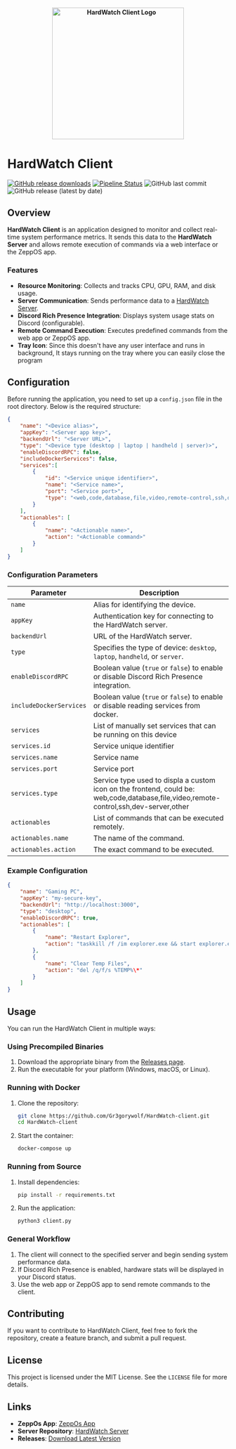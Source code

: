 
<h4 style="text-align:center">
<img src="https://gr3gorywolf.github.io/HardWatch-server/assets/img/icon.png" height="300" width="300" alt="HardWatch Client Logo" />
</h4>

# HardWatch Client

[![GitHub release downloads](https://img.shields.io/github/downloads/Gr3gorywolf/HardWatch-client/total.svg)](https://github.com/Gr3gorywolf/HardWatch-client/releases/latest)
[![Pipeline Status](https://img.shields.io/github/actions/workflow/status/Gr3gorywolf/HardWatch-client/main.yml?label=Pipeline%20Status)](https://github.com/Gr3gorywolf/HardWatch-client/actions)
![GitHub last commit](https://img.shields.io/github/last-commit/Gr3gorywolf/HardWatch-client)
![GitHub release (latest by date)](https://img.shields.io/github/v/release/Gr3gorywolf/HardWatch-client?label=latest%20release)

## Overview

**HardWatch Client** is an application designed to monitor and collect real-time system performance metrics. It sends this data to the **HardWatch Server** and allows remote execution of commands via a web interface or the ZeppOS app.

### Features

- **Resource Monitoring**: Collects and tracks CPU, GPU, RAM, and disk usage.
- **Server Communication**: Sends performance data to a [HardWatch Server](https://github.com/Gr3gorywolf/HardWatch-server).
- **Discord Rich Presence Integration**: Displays system usage stats on Discord (configurable).
- **Remote Command Execution**: Executes predefined commands from the web app or ZeppOS app.
- **Tray Icon**: Since this doesn't have any user interface and runs in background, It stays running on the tray where you can easily close the program


## Configuration

Before running the application, you need to set up a `config.json` file in the root directory. Below is the required structure:

```json
{
    "name": "<Device alias>",
    "appKey": "<Server app key>",
    "backendUrl": "<Server URL>",
    "type": "<Device type (desktop | laptop | handheld | server)>",
    "enableDiscordRPC": false,
    "includeDockerServices": false,
    "services":[
        {
            "id": "<Service unique identifier>",
            "name": "<Service name>",
            "port": "<Service port>",
            "type": "<web,code,database,file,video,remote-control,ssh,dev-server,other>"
        }
    ],
    "actionables": [
        {
            "name": "<Actionable name>",
            "action": "<Actionable command>"
        }
    ]
}
```

### Configuration Parameters

| Parameter            | Description |
|----------------------|-------------|
| `name`              | Alias for identifying the device. |
| `appKey`            | Authentication key for connecting to the HardWatch server. |
| `backendUrl`        | URL of the HardWatch server. |
| `type`              | Specifies the type of device: `desktop`, `laptop`, `handheld`, or `server`. |
| `enableDiscordRPC`| Boolean value (`true` or `false`) to enable or disable Discord Rich Presence integration. |
| `includeDockerServices`| Boolean value (`true` or `false`) to enable or disable reading services from docker. |
| `services` | List of manually set services that can be running on this device |
| `services.id` | Service unique identifier |
| `services.name` | Service name |
| `services.port` | Service port |
| `services.type` | Service type used to displa a custom icon on the frontend, could be: web,code,database,file,video,remote-control,ssh,dev-server,other |
| `actionables`       | List of commands that can be executed remotely. |
| `actionables.name`  | The name of the command. |
| `actionables.action`| The exact command to be executed. |

### Example Configuration

```json
{
    "name": "Gaming PC",
    "appKey": "my-secure-key",
    "backendUrl": "http://localhost:3000",
    "type": "desktop",
    "enableDiscordRPC": true,
    "actionables": [
        {
            "name": "Restart Explorer",
            "action": "taskkill /f /im explorer.exe && start explorer.exe"
        },
        {
            "name": "Clear Temp Files",
            "action": "del /q/f/s %TEMP%\*"
        }
    ]
}
```

## Usage

You can run the HardWatch Client in multiple ways:

### Using Precompiled Binaries
1. Download the appropriate binary from the [Releases page](https://github.com/Gr3gorywolf/HardWatch-client/releases/latest).
2. Run the executable for your platform (Windows, macOS, or Linux).

### Running with Docker
1. Clone the repository:
   ```sh
   git clone https://github.com/Gr3gorywolf/HardWatch-client.git
   cd HardWatch-client
   ```
2. Start the container:
   ```sh
   docker-compose up
   ```

### Running from Source
1. Install dependencies:
   ```sh
   pip install -r requirements.txt
   ```
2. Run the application:
   ```sh
   python3 client.py
   ```

### General Workflow
1. The client will connect to the specified server and begin sending system performance data.
2. If Discord Rich Presence is enabled, hardware stats will be displayed in your Discord status.
3. Use the web app or ZeppOS app to send remote commands to the client.

## Contributing

If you want to contribute to HardWatch Client, feel free to fork the repository, create a feature branch, and submit a pull request.

## License

This project is licensed under the MIT License. See the `LICENSE` file for more details.

## Links

- **ZeppOs App**: [ZeppOs App](https://github.com/Gr3gorywolf/HardWatch-ZeppOs)
- **Server Repository**: [HardWatch Server](https://github.com/Gr3gorywolf/HardWatch-server)
- **Releases**: [Download Latest Version](https://github.com/Gr3gorywolf/HardWatch-client/releases/latest)

